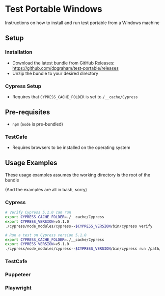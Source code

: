 # Test Portable Windows
Instructions on how to install and run test portable from a Windows machine

## Setup

### Installation
* Download the latest bundle from GitHub Releases: https://github.com/dpgraham/test-portable/releases
* Unzip the bundle to your desired directory

### Cypress Setup
* Requires that `CYPRESS_CACHE_FOLDER` is set to `/__cache/Cypress`

## Pre-requisites
* `npm` (`node` is pre-bundled)

### TestCafe
* Requires browsers to be installed on the operating system

## Usage Examples
These usage examples assumes the working directory is the root of the bundle

(And the examples are all in bash, sorry)

### Cypress
```bash
# Verify Cypress 5.1.0 can run
export CYPRESS_CACHE_FOLDER=./__cache/Cypress
export CYPRESS_VERSION=v5.1.0
./cypress/node_modules/cypress--$CYPRESS_VERSION/bin/cypress verify
```

```bash
# Run a test on Cypress version 5.1.0
export CYPRESS_CACHE_FOLDER=./__cache/Cypress
export CYPRESS_VERSION=v5.1.0
./cypress/node_modules/cypress--$CYPRESS_VERSION/bin/cypress run /path/to/cypress-tests/
```

### TestCafe

### Puppeteer

### Playwright
